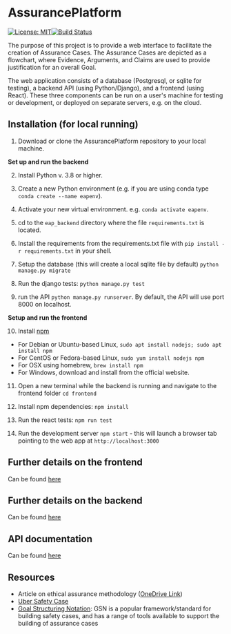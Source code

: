 # AssurancePlatform

[![License: MIT](https://img.shields.io/badge/License-MIT-yellow.svg)](https://opensource.org/licenses/MIT)[![Build Status](https://app.travis-ci.com/alan-turing-institute/AssurancePlatform.svg?branch=MVP)](https://app.travis-ci.com/alan-turing-institute/AssurancePlatform)

The purpose of this project is to provide a web interface to facilitate the creation of Assurance Cases.  The Assurance Cases are depicted as a flowchart, where Evidence, Arguments, and Claims are used to provide justification for an overall Goal.

The web application consists of a database (Postgresql, or sqlite for testing), a backend API (using Python/Django), and a frontend (using React).  These three components can be run on a user's machine for testing or development, or deployed on separate servers, e.g. on the cloud.

## Installation (for local running)

1. Download or clone the AssurancePlatform repository to your local machine.

**Set up and run the backend**

2. Install Python v. 3.8 or higher.

3. Create a new Python environment (e.g. if you are using conda type ```conda create --name eapenv```).

4. Activate your new virtual environment. e.g. ```conda activate eapenv```.

5. cd to the `eap_backend` directory where the file `requirements.txt` is located.

6. Install the requirements from the requirements.txt file with ```pip install -r requirements.txt``` in your shell.

7. Setup the database (this will create a local sqlite file by default)  ```python manage.py migrate```

8. Run the django tests: ```python manage.py test```

9. run the API ```python manage.py runserver```.  By default, the API will use port 8000 on localhost.

**Setup and run the frontend**

10. Install [npm](https://www.npmjs.com/)
 * For Debian or Ubuntu-based Linux, ```sudo apt install nodejs; sudo apt install npm```
 * For CentOS or Fedora-based Linux, ```sudo yum install nodejs npm```
 * For OSX using homebrew, ```brew install npm```
 * For Windows, download and install from the official website.

11. Open a new terminal while the backend is running and navigate to the frontend folder ```cd frontend```

12. Install npm dependencies: ```npm install```

13. Run the react tests: ```npm run test```

14. Run the development server ```npm start``` - this will launch a browser tab pointing to the web app at `http://localhost:3000`

## Further details on the frontend

Can be found [here](frontend/README.md)

## Further details on the backend

Can be found [here](eap_backend/README.md)

## API documentation

Can be found [here](eap_backend/eap_api/API_docs.md)

## Resources
- Article on ethical assurance methodology ([OneDrive Link](https://thealanturininstitute-my.sharepoint.com/:b:/g/personal/cburr_turing_ac_uk/EYHu_zD4Oq1Hmq8VGrJ_EsUBNrO1LGhpV2E9AaEUavioMQ?e=qCFKo2))
- [Uber Safety Case](https://uberatgresources.com/safetycase/gsn)
- [Goal Structuring Notation](https://scsc.uk/gsn?page=gsn%206tools): GSN is a popular framework/standard for building safety cases, and has a range of tools available to support the building of assurance cases
